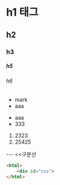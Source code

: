 # h1 태그
## h2
### h3
##### h5
###### h6

* mark
* aaa

- aaa
- 333

1. 2323
2. 25425

--- <<구분선

``` html
<html>
    <div id="sss">
</html>
```